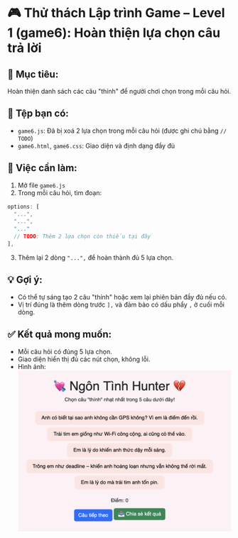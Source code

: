 
# 🎮 Thử thách Lập trình Game – Level 1 (game6): Hoàn thiện lựa chọn câu trả lời

## 🧠 Mục tiêu:
Hoàn thiện danh sách các câu "thính" để người chơi chọn trong mỗi câu hỏi.

## 📂 Tệp bạn có:
- `game6.js`: Đã bị xoá 2 lựa chọn trong mỗi câu hỏi (được ghi chú bằng `// TODO`)
- `game6.html`, `game6.css`: Giao diện và định dạng đầy đủ

## 🔧 Việc cần làm:
1. Mở file `game6.js`
2. Trong mỗi câu hỏi, tìm đoạn:
```js
options: [
  "...",
  "...",
  "..."
  // TODO: Thêm 2 lựa chọn còn thiếu tại đây
],
```
3. Thêm lại 2 dòng `"...",` để hoàn thành đủ 5 lựa chọn.

## 💡 Gợi ý:
- Có thể tự sáng tạo 2 câu "thính" hoặc xem lại phiên bản đầy đủ nếu có.
- Vị trí đúng là thêm dòng trước `],` và đảm bảo có dấu phẩy `,` ở cuối mỗi dòng.

## ✅ Kết quả mong muốn:
- Mỗi câu hỏi có đúng 5 lựa chọn.
- Giao diện hiển thị đủ các nút chọn, không lỗi.
- Hình ảnh: ![alt text](image.png)